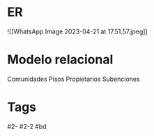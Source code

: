 # ER
![[WhatsApp Image 2023-04-21 at 17.51.57.jpeg]]
# Modelo relacional
Comunidades
Pisos
Propietarios
Subenciones
# Tags
#2- 
#2-2 
#bd